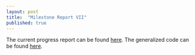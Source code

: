 ```yaml
---
layout: post
title:  "Milestone Report VII"
published: true
---
```


The current progress report can be found [here][report].
The generalized code can be found [here][python].

[report]: {{site.baseurl}}/files/s16_milestone_vii.pdf
[python]: {{site.baseurl}}/files/2016-04-29-definition_extraction.py.txt
